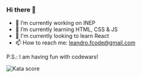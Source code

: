 ### Hi there 👋


- 💼 I’m currently working on INEP
- 🌱 I’m currently learning HTML, CSS & JS
- 🔭 I'm currently looking to learn React
- 📫 How to reach me: leandro.fcode@gmail.com

P.S.: I am having fun with codewars!
<p align="left"> <img src="https://www.codewars.com/users/NotJotunnn/badges/small" alt="Kata score" /> </p>
